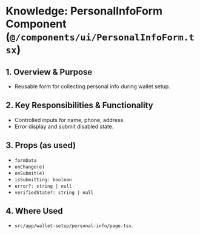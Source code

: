 # Knowledge: PersonalInfoForm Component (`@/components/ui/PersonalInfoForm.tsx`)

## 1. Overview & Purpose
- Reusable form for collecting personal info during wallet setup.

## 2. Key Responsibilities & Functionality
- Controlled inputs for name, phone, address.
- Error display and submit disabled state.

## 3. Props (as used)
- `formData`
- `onChange(e)`
- `onSubmit(e)`
- `isSubmitting: boolean`
- `error?: string | null`
- `verifiedState?: string | null`

## 4. Where Used
- `src/app/wallet-setup/personal-info/page.tsx`. 